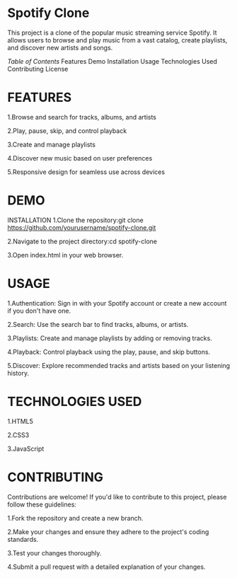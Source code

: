 Spotify Clone
=============
This project is a clone of the popular music streaming service Spotify. It allows users to browse and play music from a vast catalog, create playlists, and discover new artists and songs.

*Table of Contents*
Features
Demo
Installation
Usage
Technologies Used
Contributing
License

FEATURES
=========
1.Browse and search for tracks, albums, and artists

2.Play, pause, skip, and control playback

3.Create and manage playlists

4.Discover new music based on user preferences

5.Responsive design for seamless use across devices

DEMO
====
INSTALLATION
1.Clone the repository:git clone https://github.com/yourusername/spotify-clone.git

2.Navigate to the project directory:cd spotify-clone

3.Open index.html in your web browser.

USAGE
=====
1.Authentication: Sign in with your Spotify account or create a new account if you don't have one.

2.Search: Use the search bar to find tracks, albums, or artists.


3.Playlists: Create and manage playlists by adding or removing tracks.

4.Playback: Control playback using the play, pause, and skip buttons.

5.Discover: Explore recommended tracks and artists based on your listening history.

TECHNOLOGIES USED
=================
1.HTML5

2.CSS3

3.JavaScript



CONTRIBUTING
=============
Contributions are welcome! If you'd like to contribute to this project, please follow these guidelines:

1.Fork the repository and create a new branch.

2.Make your changes and ensure they adhere to the project's coding standards.

3.Test your changes thoroughly.

4.Submit a pull request with a detailed explanation of your changes.
